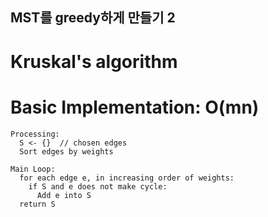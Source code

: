 ## MST를 greedy하게 만들기 2

# Kruskal's algorithm





# Basic Implementation: O(mn)

```
Processing:
  S <- {}  // chosen edges
  Sort edges by weights

Main Loop:
  for each edge e, in increasing order of weights:
    if S and e does not make cycle:
      Add e into S
  return S
```

